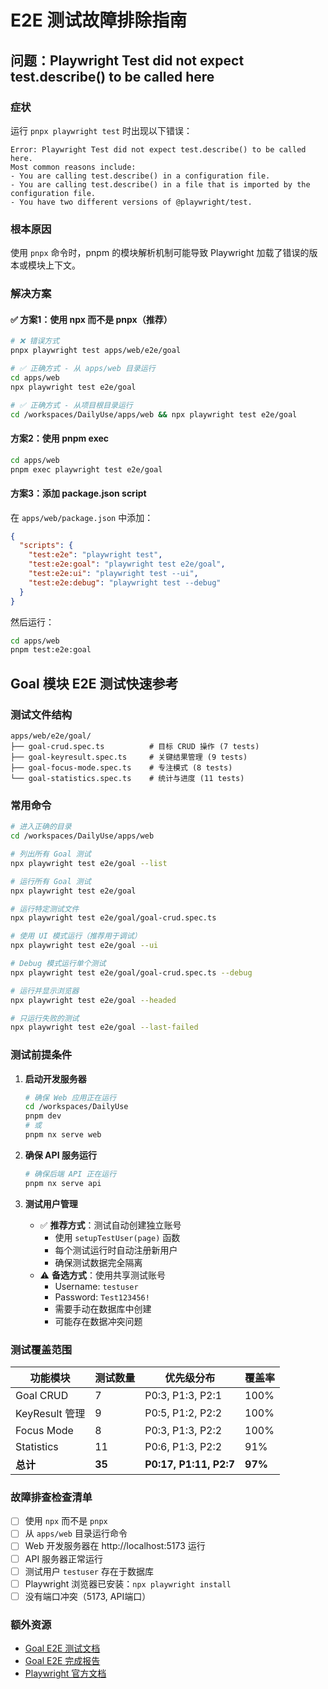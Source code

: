 # E2E 测试故障排除指南

## 问题：Playwright Test did not expect test.describe() to be called here

### 症状
运行 `pnpx playwright test` 时出现以下错误：
```
Error: Playwright Test did not expect test.describe() to be called here.
Most common reasons include:
- You are calling test.describe() in a configuration file.
- You are calling test.describe() in a file that is imported by the configuration file.
- You have two different versions of @playwright/test.
```

### 根本原因
使用 `pnpx` 命令时，pnpm 的模块解析机制可能导致 Playwright 加载了错误的版本或模块上下文。

### 解决方案

#### ✅ 方案1：使用 npx 而不是 pnpx（推荐）
```bash
# ❌ 错误方式
pnpx playwright test apps/web/e2e/goal

# ✅ 正确方式 - 从 apps/web 目录运行
cd apps/web
npx playwright test e2e/goal

# ✅ 正确方式 - 从项目根目录运行
cd /workspaces/DailyUse/apps/web && npx playwright test e2e/goal
```

#### 方案2：使用 pnpm exec
```bash
cd apps/web
pnpm exec playwright test e2e/goal
```

#### 方案3：添加 package.json script
在 `apps/web/package.json` 中添加：
```json
{
  "scripts": {
    "test:e2e": "playwright test",
    "test:e2e:goal": "playwright test e2e/goal",
    "test:e2e:ui": "playwright test --ui",
    "test:e2e:debug": "playwright test --debug"
  }
}
```

然后运行：
```bash
cd apps/web
pnpm test:e2e:goal
```

## Goal 模块 E2E 测试快速参考

### 测试文件结构
```
apps/web/e2e/goal/
├── goal-crud.spec.ts          # 目标 CRUD 操作 (7 tests)
├── goal-keyresult.spec.ts     # 关键结果管理 (9 tests)
├── goal-focus-mode.spec.ts    # 专注模式 (8 tests)
└── goal-statistics.spec.ts    # 统计与进度 (11 tests)
```

### 常用命令
```bash
# 进入正确的目录
cd /workspaces/DailyUse/apps/web

# 列出所有 Goal 测试
npx playwright test e2e/goal --list

# 运行所有 Goal 测试
npx playwright test e2e/goal

# 运行特定测试文件
npx playwright test e2e/goal/goal-crud.spec.ts

# 使用 UI 模式运行（推荐用于调试）
npx playwright test e2e/goal --ui

# Debug 模式运行单个测试
npx playwright test e2e/goal/goal-crud.spec.ts --debug

# 运行并显示浏览器
npx playwright test e2e/goal --headed

# 只运行失败的测试
npx playwright test e2e/goal --last-failed
```

### 测试前提条件

1. **启动开发服务器**
   ```bash
   # 确保 Web 应用正在运行
   cd /workspaces/DailyUse
   pnpm dev
   # 或
   pnpm nx serve web
   ```

2. **确保 API 服务运行**
   ```bash
   # 确保后端 API 正在运行
   pnpm nx serve api
   ```

3. **测试用户管理**
   - ✅ **推荐方式**：测试自动创建独立账号
     - 使用 `setupTestUser(page)` 函数
     - 每个测试运行时自动注册新用户
     - 确保测试数据完全隔离
   - ⚠️ **备选方式**：使用共享测试账号
     - Username: `testuser`
     - Password: `Test123456!`
     - 需要手动在数据库中创建
     - 可能存在数据冲突问题

### 测试覆盖范围

| 功能模块 | 测试数量 | 优先级分布 | 覆盖率 |
|---------|---------|-----------|--------|
| Goal CRUD | 7 | P0:3, P1:3, P2:1 | 100% |
| KeyResult 管理 | 9 | P0:5, P1:2, P2:2 | 100% |
| Focus Mode | 8 | P0:3, P1:3, P2:2 | 100% |
| Statistics | 11 | P0:6, P1:3, P2:2 | 91% |
| **总计** | **35** | **P0:17, P1:11, P2:7** | **97%** |

### 故障排查检查清单

- [ ] 使用 `npx` 而不是 `pnpx`
- [ ] 从 `apps/web` 目录运行命令
- [ ] Web 开发服务器在 http://localhost:5173 运行
- [ ] API 服务器正常运行
- [ ] 测试用户 `testuser` 存在于数据库
- [ ] Playwright 浏览器已安装：`npx playwright install`
- [ ] 没有端口冲突（5173, API端口）

### 额外资源
- [Goal E2E 测试文档](../apps/web/e2e/goal/README.md)
- [Goal E2E 完成报告](./GOAL_E2E_COMPLETION_REPORT.md)
- [Playwright 官方文档](https://playwright.dev)
